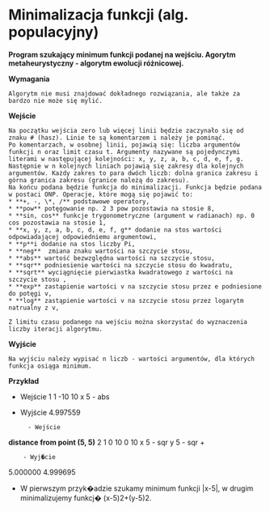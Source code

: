 # Minimalizacja funkcji (alg. populacyjny)

**Program szukający minimum funkcji podanej na wejściu. Agorytm metaheurystyczny - algorytm ewolucji różnicowej.**

**Wymagania**

    Algorytm nie musi znajdować dokładnego rozwiązania, ale także za bardzo nie może się mylić.

**Wejście**

    Na początku wejścia zero lub więcej linii będzie zaczynało się od znaku # (hasz). Linie te są komentarzem i należy je pominąć. 
    Po komentarzach, w osobnej linii, pojawią się: liczba argumentów funkcji n oraz limit czasu t. Argumenty nazywane są pojedynczymi literami w następującej kolejności: x, y, z, a, b, c, d, e, f, g.
    Następnie w n kolejnych liniach pojawią się zakresy dla kolejnych argumentów. Każdy zakres to para dwóch liczb: dolna granica zakresu i górna granica zakresu (granice należą do zakresu). 
    Na końcu podana będzie funkcja do minimalizacji. Funkcja będzie podana w postaci ONP. Operacje, które mogą się pojawić to:
    * **+, -, \*, /** podstawowe operatory,
    * **pow** potęgowanie np. 2 3 pow pozostawia na stosie 8,
    * **sin, cos** funkcje trygonometryczne (argument w radianach) np. 0 cos pozostawia na stosie 1,
    * **x, y, z, a, b, c, d, e, f, g** dodanie na stos wartości odpowiadającej odpowiedniemu argumentowi,
    * **p**i dodanie na stos liczby Pi,
    * **neg**  zmiana znaku wartości na szczycie stosu,
    * **abs** wartość bezwzględna wartości na szczycie stosu,
    * **sqr** podniesienie wartości na szczycie stosu do kwadratu,
    * **sqrt** wyciągnięcie pierwiastka kwadratowego z wartości na szczycie stosu ,
    * **exp** zastąpienie wartości v na szczycie stosu przez e podniesione do potęgi v,
    * **log** zastąpienie wartości v na szczycie stosu przez logarytm natrualny z v,

    Z limitu czasu podanego na wejściu można skorzystać do wyznaczenia liczby iteracji algorytmu.

**Wyjście**
    
    Na wyjściu należy wypisać n liczb - wartości argumentów, dla których funkcja osiąga minimum.
    
**Przykład**
- Wejście
1 1
-10 10
x 5 - abs

- Wyjście
4.997559

        - Wejście
**distance from point (5, 5)**
2 1
0 10
0 10
x 5 - sqr y 5 - sqr +

        - Wyj�cie
5.000000 4.999695

- W pierwszym przyk�adzie szukamy minimum funkcji |x-5|, w drugim minimalizujemy funkcj� (x-5)2+(y-5)2.
